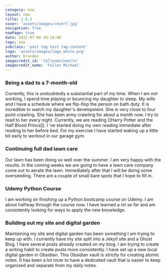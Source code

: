 ```yaml
---
category: now
layout: now
title: 1.0.2
cover: 'assets/images/cover7.jpg'
navigation: True
nowPage: true
date: 2022-07-08 10:18:00
tags: now
subclass: 'post tag-test tag-content'
logo: 'assets/images/logo_white.png'
author: brandon
imagecredit_id: 'fallonmichaeltx'
imagecredit_name: 'Fallon Michael'
---
```

### Being a dad to a 7-month-old
Currently, this is undoubtedly a substantial part of my time. When I am not working, I spend time playing or bouncing my daughter to sleep. My wife and I have a schedule where we flip-flop the person on bath duty. It is incredible to watch my daughter's development. She is very close to four point crawling. She has been army crawling for about a month now. I try to read to her every night. Currently, we are reading [[Harry Potter and the Half Blood Prince]].
I 've started doing my own reading immediate after reading to her before bed. For my exercise I have started waking up a little bit early to workout in our garage gym.

### Continuing full dad lawn care
Our lawn has been doing so well over the summer. I am very happy with the results. In the coming weeks we are going to have a lawn care company come out to aerate the lawn. Immediately after that I will be doing some overseeding. There are a couple of small bare spots that I hope to fill in.

### Udemy Python Course
I am working on finishing up a Python bootcamp course on Udemy. I am about halfway through the course now. I have learned a lot so far and am consistently looking for ways to apply the new knowledge.

### Building out my site and digital garden
Maintaining my site and digital garden has been something I am trying to keep up with. I currently have my site split into a Jekyll site and a Ghost Blog. I have several posts already created on my blog. I am trying to create a writing habit to create posts more consistently.
I have set up a new local digital garden in Obsidian. This Obsidian vault is strictly for creating atomic notes. It has been a lot nicer to have a dedicated vault that is easier to keep organized and separate from my daily notes.
